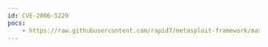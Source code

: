 ```yaml
---
id: CVE-2006-5229
pocs:
    - https://raw.githubusercontent.com/rapid7/metasploit-framework/master/modules/auxiliary/scanner/ssh/ssh_enumusers.rb
---
```

